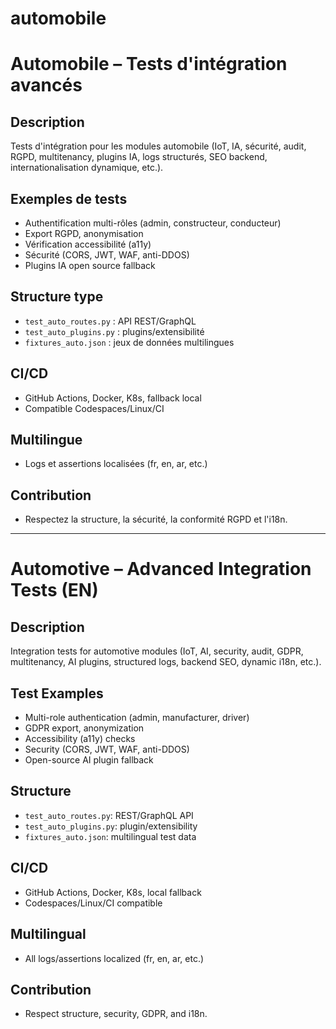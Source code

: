 # automobile

# Automobile – Tests d'intégration avancés

## Description
Tests d'intégration pour les modules automobile (IoT, IA, sécurité, audit, RGPD, multitenancy, plugins IA, logs structurés, SEO backend, internationalisation dynamique, etc.).

## Exemples de tests
- Authentification multi-rôles (admin, constructeur, conducteur)
- Export RGPD, anonymisation
- Vérification accessibilité (a11y)
- Sécurité (CORS, JWT, WAF, anti-DDOS)
- Plugins IA open source fallback

## Structure type
- `test_auto_routes.py` : API REST/GraphQL
- `test_auto_plugins.py` : plugins/extensibilité
- `fixtures_auto.json` : jeux de données multilingues

## CI/CD
- GitHub Actions, Docker, K8s, fallback local
- Compatible Codespaces/Linux/CI

## Multilingue
- Logs et assertions localisées (fr, en, ar, etc.)

## Contribution
- Respectez la structure, la sécurité, la conformité RGPD et l'i18n.

---

# Automotive – Advanced Integration Tests (EN)

## Description
Integration tests for automotive modules (IoT, AI, security, audit, GDPR, multitenancy, AI plugins, structured logs, backend SEO, dynamic i18n, etc.).

## Test Examples
- Multi-role authentication (admin, manufacturer, driver)
- GDPR export, anonymization
- Accessibility (a11y) checks
- Security (CORS, JWT, WAF, anti-DDOS)
- Open-source AI plugin fallback

## Structure
- `test_auto_routes.py`: REST/GraphQL API
- `test_auto_plugins.py`: plugin/extensibility
- `fixtures_auto.json`: multilingual test data

## CI/CD
- GitHub Actions, Docker, K8s, local fallback
- Codespaces/Linux/CI compatible

## Multilingual
- All logs/assertions localized (fr, en, ar, etc.)

## Contribution
- Respect structure, security, GDPR, and i18n.
